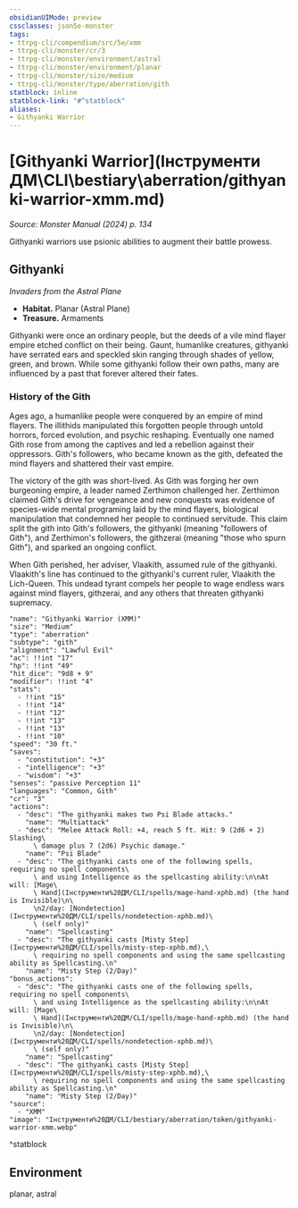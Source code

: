 ```yaml
---
obsidianUIMode: preview
cssclasses: json5e-monster
tags:
- ttrpg-cli/compendium/src/5e/xmm
- ttrpg-cli/monster/cr/3
- ttrpg-cli/monster/environment/astral
- ttrpg-cli/monster/environment/planar
- ttrpg-cli/monster/size/medium
- ttrpg-cli/monster/type/aberration/gith
statblock: inline
statblock-link: "#^statblock"
aliases:
- Githyanki Warrior
---
```

# [Githyanki Warrior](Інструменти ДМ\CLI\bestiary\aberration/githyanki-warrior-xmm.md)
*Source: Monster Manual (2024) p. 134*  

Githyanki warriors use psionic abilities to augment their battle prowess.

## Githyanki

*Invaders from the Astral Plane*

- **Habitat.** Planar (Astral Plane)  
- **Treasure.** Armaments  

Githyanki were once an ordinary people, but the deeds of a vile mind flayer empire etched conflict on their being. Gaunt, humanlike creatures, githyanki have serrated ears and speckled skin ranging through shades of yellow, green, and brown. While some githyanki follow their own paths, many are influenced by a past that forever altered their fates.

### History of the Gith

Ages ago, a humanlike people were conquered by an empire of mind flayers. The illithids manipulated this forgotten people through untold horrors, forced evolution, and psychic reshaping. Eventually one named Gith rose from among the captives and led a rebellion against their oppressors. Gith's followers, who became known as the gith, defeated the mind flayers and shattered their vast empire.

The victory of the gith was short-lived. As Gith was forging her own burgeoning empire, a leader named Zerthimon challenged her. Zerthimon claimed Gith's drive for vengeance and new conquests was evidence of species-wide mental programing laid by the mind flayers, biological manipulation that condemned her people to continued servitude. This claim split the gith into Gith's followers, the githyanki (meaning "followers of Gith"), and Zerthimon's followers, the githzerai (meaning "those who spurn Gith"), and sparked an ongoing conflict.

When Gith perished, her adviser, Vlaakith, assumed rule of the githyanki. Vlaakith's line has continued to the githyanki's current ruler, Vlaakith the Lich-Queen. This undead tyrant compels her people to wage endless wars against mind flayers, githzerai, and any others that threaten githyanki supremacy.

```statblock
"name": "Githyanki Warrior (XMM)"
"size": "Medium"
"type": "aberration"
"subtype": "gith"
"alignment": "Lawful Evil"
"ac": !!int "17"
"hp": !!int "49"
"hit_dice": "9d8 + 9"
"modifier": !!int "4"
"stats":
  - !!int "15"
  - !!int "14"
  - !!int "12"
  - !!int "13"
  - !!int "13"
  - !!int "10"
"speed": "30 ft."
"saves":
  - "constitution": "+3"
  - "intelligence": "+3"
  - "wisdom": "+3"
"senses": "passive Perception 11"
"languages": "Common, Gith"
"cr": "3"
"actions":
  - "desc": "The githyanki makes two Psi Blade attacks."
    "name": "Multiattack"
  - "desc": "Melee Attack Roll: +4, reach 5 ft. Hit: 9 (2d6 + 2) Slashing\
      \ damage plus 7 (2d6) Psychic damage."
    "name": "Psi Blade"
  - "desc": "The githyanki casts one of the following spells, requiring no spell components\
      \ and using Intelligence as the spellcasting ability:\n\nAt will: [Mage\
      \ Hand](Інструменти%20ДМ/CLI/spells/mage-hand-xphb.md) (the hand is Invisible)\n\
      \n2/day: [Nondetection](Інструменти%20ДМ/CLI/spells/nondetection-xphb.md)\
      \ (self only)"
    "name": "Spellcasting"
  - "desc": "The githyanki casts [Misty Step](Інструменти%20ДМ/CLI/spells/misty-step-xphb.md),\
      \ requiring no spell components and using the same spellcasting ability as Spellcasting.\n"
    "name": "Misty Step (2/Day)"
"bonus_actions":
  - "desc": "The githyanki casts one of the following spells, requiring no spell components\
      \ and using Intelligence as the spellcasting ability:\n\nAt will: [Mage\
      \ Hand](Інструменти%20ДМ/CLI/spells/mage-hand-xphb.md) (the hand is Invisible)\n\
      \n2/day: [Nondetection](Інструменти%20ДМ/CLI/spells/nondetection-xphb.md)\
      \ (self only)"
    "name": "Spellcasting"
  - "desc": "The githyanki casts [Misty Step](Інструменти%20ДМ/CLI/spells/misty-step-xphb.md),\
      \ requiring no spell components and using the same spellcasting ability as Spellcasting.\n"
    "name": "Misty Step (2/Day)"
"source":
  - "XMM"
"image": "Інструменти%20ДМ/CLI/bestiary/aberration/token/githyanki-warrior-xmm.webp"
```
^statblock

## Environment

planar, astral